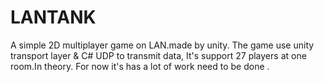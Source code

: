 # LANTANK
A simple 2D multiplayer game on LAN.made by unity.
  The game use unity transport layer & C# UDP to transmit data,
  It's support 27 players at one room.In theory.
  For now it's has a lot of work need to be done
 .
